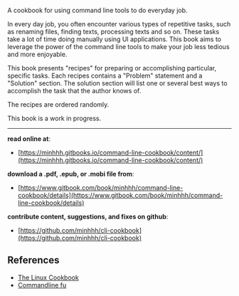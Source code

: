 A cookbook for using command line tools to do everyday job.

In every day job, you often encounter various types of repetitive tasks, such as renaming files, finding texts, processing texts and so on. These tasks take a lot of time doing manually using UI applications. This book aims to leverage the power of the command line tools to make your job less tedious and more enjoyable.

This book presents "recipes" for preparing or accomplishing particular, specific tasks. Each recipes contains a "Problem" statement and a "Solution" section. The solution section will list one or several best ways to accomplish the task that the author knows of.

The recipes are ordered randomly.

This book is a work in progress.

***

**read online at**:

* [https://minhhh.gitbooks.io/command-line-cookbook/content/](https://minhhh.gitbooks.io/command-line-cookbook/content/)

**download a .pdf, .epub, or .mobi file from**:

* [https://www.gitbook.com/book/minhhh/command-line-cookbook/details](https://www.gitbook.com/book/minhhh/command-line-cookbook/details)

**contribute content, suggestions, and fixes on github**:

* [https://github.com/minhhh/cli-cookbook](https://github.com/minhhh/cli-cookbook)


## References
* [The Linux Cookbook](http://dsl.org/cookbook/cookbook_toc.html)
* [Commandline fu](http://www.commandlinefu.com/)


